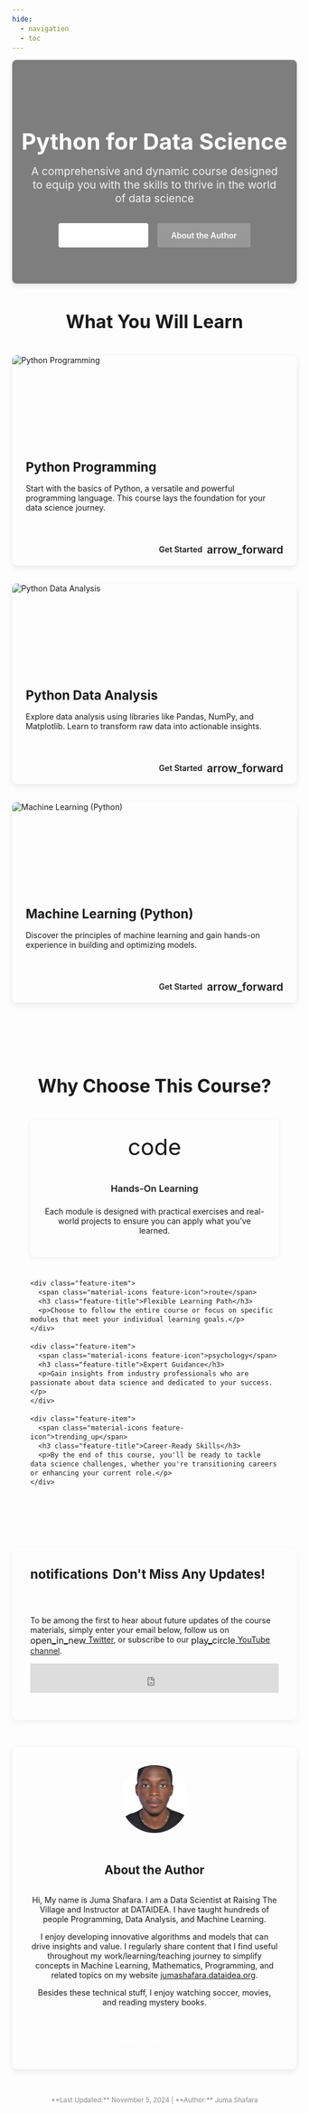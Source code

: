 ```yaml
---
hide:
  - navigation
  - toc
---
```


<style>
.hero {
  padding: 4rem 0;
  text-align: center;
  background-image: url("assets/statistics-hero.jpg");
  background-size: cover;
  background-position: center;
  color: white;
  border-radius: 8px;
  margin-bottom: 3rem;
  box-shadow: 0 4px 10px rgba(0, 0, 0, 0.1);
  position: relative;
  overflow: hidden;
}

.hero::before {
  content: "";
  position: absolute;
  top: 0;
  left: 0;
  right: 0;
  bottom: 0;
  background-color: rgba(0, 0, 0, 0.5);
  z-index: 1;
}

.hero > * {
  position: relative;
  z-index: 2;
}

.hero h1 {
  font-size: 2.5rem;
  margin-bottom: 1rem;
  font-weight: 700;
}

.hero p {
  font-size: 1.2rem;
  padding: 0 2rem;
  max-width: 800px;
  margin: 0 auto 2rem;
  opacity: 0.9;
}

.hero-buttons {
  display: flex;
  gap: 1rem;
  justify-content: center;
  margin-top: 2rem;
}

.hero-button {
  display: inline-block;
  padding: 0.8rem 1.5rem;
  border-radius: 4px;
  font-weight: 600;
  transition: all 0.3s ease;
  text-decoration: none;
}

.primary-button {
  background-color: white;
  color: var(--md-primary-fg-color);
}

.primary-button:hover {
  background-color: #f5f5f5;
  transform: translateY(-2px);
}

.secondary-button {
  background-color: rgba(255, 255, 255, 0.2);
  color: white;
}

.secondary-button:hover {
  background-color: rgba(255, 255, 255, 0.3);
  transform: translateY(-2px);
}

.section-title {
  font-size: 2rem;
  text-align: center;
  margin: 2rem 0;
  position: relative;
  padding-bottom: 0.5rem;
}

.section-title::after {
  content: "";
  position: absolute;
  bottom: 0;
  left: 50%;
  transform: translateX(-50%);
  width: 100px;
  height: 4px;
  background-color: var(--md-primary-fg-color);
  border-radius: 2px;
}

.course-cards {
  display: grid;
  grid-template-columns: repeat(auto-fit, minmax(300px, 1fr));
  gap: 2rem;
  margin: 2rem 0;
}

.course-card {
  border-radius: 8px;
  overflow: hidden;
  box-shadow: 0 4px 12px rgba(0, 0, 0, 0.08);
  transition: all 0.3s ease;
  display: flex;
  flex-direction: column;
  height: 100%;
}

.course-card:hover {
  transform: translateY(-5px);
  box-shadow: 0 8px 24px rgba(0, 0, 0, 0.12);
}

.card-content {
  padding: 1.5rem;
  flex-grow: 1;
}

.card-title {
  font-size: 1.4rem;
  margin-top: 0;
  margin-bottom: 1rem;
  color: var(--md-primary-fg-color);
}

.card-footer {
  padding: 1rem 1.5rem;
  text-align: right;
}

.card-link {
  color: var(--md-primary-fg-color);
  font-weight: 600;
  text-decoration: none;
  display: inline-flex;
  align-items: center;
  transition: all 0.3s ease;
}

.card-link:hover {
  color: var(--md-primary-fg-color--light);
}

.card-link .material-icons {
  margin-left: 0.5rem;
  font-size: 1.2rem;
}

.features-section {
  padding: 3rem 2rem;
  border-radius: 8px;
  margin: 3rem 0;
}

.features-grid {
  display: grid;
  grid-template-columns: repeat(auto-fit, minmax(250px, 1fr));
  gap: 1.5rem;
}

.feature-item {
  display: flex;
  flex-direction: column;
  align-items: center;
  text-align: center;
  padding: 1.5rem;
  border-radius: 8px;
  box-shadow: 0 2px 8px rgba(0, 0, 0, 0.06);
  transition: all 0.3s ease;
}

.feature-item:hover {
  transform: translateY(-3px);
  box-shadow: 0 4px 12px rgba(0, 0, 0, 0.1);
}

.feature-icon {
  font-size: 2.5rem;
  margin-bottom: 1rem;
  color: var(--md-primary-fg-color);
}

.feature-title {
  font-weight: 600;
  margin-bottom: 0.5rem;
}

.newsletter {
  padding: 2rem;
  border-radius: 8px;
  margin: 3rem 0;
  box-shadow: 0 4px 12px rgba(0, 0, 0, 0.05);
  border: none;
}

.newsletter h4 {
  font-size: 1.4rem;
  margin-top: 0;
  color: var(--md-primary-fg-color);
  display: flex;
  align-items: center;
  gap: 0.5rem;
}

.newsletter-body {
  padding: 1rem 0;
}

.newsletter-frame {
  width: 100%;
  max-width: 500px;
  margin: 0 auto;
  display: block;
}

.author-section {
  display: flex;
  flex-direction: column;
  align-items: center;
  text-align: center;
  padding: 2rem;
  border-radius: 8px;
  box-shadow: 0 4px 12px rgba(0, 0, 0, 0.08);
  margin: 3rem 0;
}

.author-image {
  width: 120px;
  height: 120px;
  border-radius: 50%;
  object-fit: cover;
  margin-bottom: 1.5rem;
  border: 4px solid var(--md-primary-fg-color);
}

.author-bio {
  max-width: 700px;
  margin: 0 auto;
}

.social-links {
  display: flex;
  gap: 1rem;
  margin-top: 1.5rem;
}

.social-link {
  display: inline-flex;
  align-items: center;
  justify-content: center;
  width: 40px;
  height: 40px;
  border-radius: 50%;
  color: white;
  transition: all 0.3s ease;
}

.social-link:hover {
  transform: translateY(-3px);
}
</style>

<div class="hero">
  <h1>Python for Data Science</h1>
  <p>A comprehensive and dynamic course designed to equip you with the skills to thrive in the world of data science</p>
  <div class="hero-buttons">
    <a href="#courses" class="hero-button primary-button">Explore Courses</a>
    <a href="#about" class="hero-button secondary-button">About the Author</a>
  </div>
</div>

<h2 class="section-title" id="courses">What You Will Learn</h2>

<div class="course-cards">
  <div class="course-card">
    <div class="card-image" style="height: 160px; overflow: hidden; position: relative;">
      <img src="https://images.unsplash.com/photo-1526379095098-d400fd0bf935?ixlib=rb-4.0.3&auto=format&fit=crop&w=800&q=80" alt="Python Programming" style="width: 100%; height: 100%; object-fit: cover; position: absolute; top: 0; left: 0;">
    </div>
    <div class="card-content">
      <h3 class="card-title">Python Programming</h3>
      <p>Start with the basics of Python, a versatile and powerful programming language. This course lays the foundation for your data science journey.</p>
    </div>
    <div class="card-footer">
      <a href="/Python/11_python_tutorial/" class="card-link">
        Get Started
        <span class="material-icons">arrow_forward</span>
      </a>
    </div>
  </div>
  
  <div class="course-card">
    <div class="card-image" style="height: 160px; overflow: hidden; position: relative;">
      <img src="https://images.unsplash.com/photo-1551288049-bebda4e38f71?ixlib=rb-4.0.3&auto=format&fit=crop&w=800&q=80" alt="Python Data Analysis" style="width: 100%; height: 100%; object-fit: cover; position: absolute; top: 0; left: 0;">
    </div>
    <div class="card-content">
      <h3 class="card-title">Python Data Analysis</h3>
      <p>Explore data analysis using libraries like Pandas, NumPy, and Matplotlib. Learn to transform raw data into actionable insights.</p>
    </div>
    <div class="card-footer">
      <a href="/Data%20Collection%20and%20Visulization/31_matplotlib_refined/" class="card-link">
        Get Started
        <span class="material-icons">arrow_forward</span>
      </a>
    </div>
  </div>
  
  <div class="course-card">
    <div class="card-image" style="height: 160px; overflow: hidden; position: relative;">
      <img src="https://images.unsplash.com/photo-1515879218367-8466d910aaa4?ixlib=rb-4.0.3&auto=format&fit=crop&w=800&q=80" alt="Machine Learning (Python)" style="width: 100%; height: 100%; object-fit: cover; position: absolute; top: 0; left: 0;">
    </div>
    <div class="card-content">
      <h3 class="card-title">Machine Learning (Python)</h3>
      <p>Discover the principles of machine learning and gain hands-on experience in building and optimizing models.</p>
    </div>
    <div class="card-footer">
      <a href="/Machine%20Learning/41_overview_of_machine_learning/" class="card-link">
        Get Started
        <span class="material-icons">arrow_forward</span>
      </a>
    </div>
  </div>
</div>

<div class="features-section">
  <h2 class="section-title">Why Choose This Course?</h2>
  
  <div class="features-grid">
    <div class="feature-item">
      <span class="material-icons feature-icon">code</span>
      <h3 class="feature-title">Hands-On Learning</h3>
      <p>Each module is designed with practical exercises and real-world projects to ensure you can apply what you've learned.</p>
    </div>
    
    <div class="feature-item">
      <span class="material-icons feature-icon">route</span>
      <h3 class="feature-title">Flexible Learning Path</h3>
      <p>Choose to follow the entire course or focus on specific modules that meet your individual learning goals.</p>
    </div>
    
    <div class="feature-item">
      <span class="material-icons feature-icon">psychology</span>
      <h3 class="feature-title">Expert Guidance</h3>
      <p>Gain insights from industry professionals who are passionate about data science and dedicated to your success.</p>
    </div>
    
    <div class="feature-item">
      <span class="material-icons feature-icon">trending_up</span>
      <h3 class="feature-title">Career-Ready Skills</h3>
      <p>By the end of this course, you'll be ready to tackle data science challenges, whether you're transitioning careers or enhancing your current role.</p>
    </div>
  </div>
</div>

<div class="newsletter">
  <h4><span class="material-icons">notifications</span> Don't Miss Any Updates!</h4>
  <div class="newsletter-body">
    <p>
      To be among the first to hear about future updates of the course materials, simply enter your email below, follow us on 
      <a href="https://x.com/dataideaorg"><span class="material-icons" style="font-size: 1rem; vertical-align: middle;">open_in_new</span> Twitter</a>, 
      or subscribe to our <a href="https://www.youtube.com/@dataidea-science"><span class="material-icons" style="font-size: 1rem; vertical-align: middle;">play_circle</span> YouTube channel</a>.
    </p>
    <iframe class="newsletter-frame" src="https://embeds.beehiiv.com/5fc7c425-9c7e-4e08-a514-ad6c22beee74?slim=true" data-test-id="beehiiv-embed" height="52" frameborder="0" scrolling="no"></iframe>
  </div>
</div>

<div class="author-section" id="about">
  <img src="./assets/jumashafara_passport_photo.jpg" alt="Juma Shafara" class="author-image">
  <h2>About the Author</h2>
  <div class="author-bio">
    <p>Hi, My name is Juma Shafara. I am a Data Scientist at Raising The Village and Instructor at DATAIDEA. I have taught hundreds of people Programming, Data Analysis, and Machine Learning.</p>
    <p>I enjoy developing innovative algorithms and models that can drive insights and value. I regularly share content that I find useful throughout my work/learning/teaching journey to simplify concepts in Machine Learning, Mathematics, Programming, and related topics on my website <a href="https://jumashafara.dataidea.org">jumashafara.dataidea.org</a>.</p>
    <p>Besides these technical stuff, I enjoy watching soccer, movies, and reading mystery books.</p>
  </div>
  <div class="social-links">
    <a href="https://twitter.com/jumashafara" class="social-link" target="_blank"><span class="material-icons">language</span></a>
    <a href="https://github.com/jumashafara" class="social-link" target="_blank"><span class="material-icons">code</span></a>
    <a href="mailto:jumashafara0@gmail.com" class="social-link"><span class="material-icons">email</span></a>
  </div>
</div>

<small style="display: block; text-align: center; margin-top: 2rem; color: #888;">
  **Last Updated:** November 5, 2024 | **Author:** Juma Shafara
</small>

